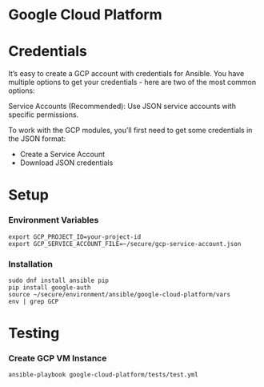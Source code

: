 Google Cloud Platform
=========

# Credentials
It’s easy to create a GCP account with credentials for Ansible. You have multiple options to get your credentials - here are two of the most common options:

Service Accounts (Recommended): Use JSON service accounts with specific permissions.

To work with the GCP modules, you’ll first need to get some credentials in the JSON format:

- Create a Service Account
- Download JSON credentials


# Setup

### Environment Variables

```
export GCP_PROJECT_ID=your-project-id
export GCP_SERVICE_ACCOUNT_FILE=~/secure/gcp-service-account.json
```

### Installation

```
sudo dnf install ansible pip
pip install google-auth
source ~/secure/environment/ansible/google-cloud-platform/vars
env | grep GCP
```

# Testing 

### Create GCP VM Instance

```
ansible-playbook google-cloud-platform/tests/test.yml
```
